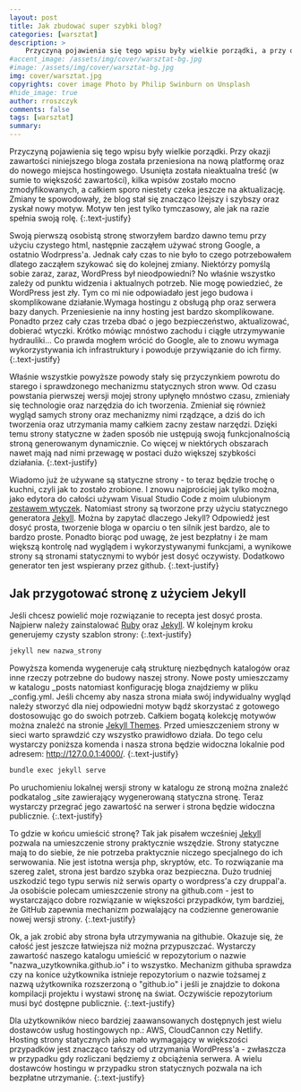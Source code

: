 ```yaml
---
layout: post
title: Jak zbudować super szybki blog?
categories: [warsztat]
description: >
    Przyczyną pojawienia się tego wpisu były wielkie porządki, a przy okazji migracja zawartości niniejszego bloga na nową platformę.    
#accent_image: /assets/img/cover/warsztat-bg.jpg
#image: /assets/img/cover/warsztat-bg.jpg
img: cover/warsztat.jpg
copyrights: cover image Photo by Philip Swinburn on Unsplash
#hide_image: true
author: rroszczyk
comments: false
tags: [warsztat]
summary: 
---
```


Przyczyną pojawienia się tego wpisu były wielkie porządki. Przy okazji zawartości niniejszego bloga została przeniesiona na nową platformę oraz do nowego miejsca hostingowego. Usunięta została nieaktualna treść (w sumie to większość zawartości), kilka wpisów zostało mocno zmodyfikowanych, a całkiem sporo niestety czeka jeszcze na aktualizację. Zmiany te spowodowały, że blog stał się znacząco lżejszy i szybszy oraz zyskał nowy motyw. Motyw ten jest tylko tymczasowy, ale jak na razie spełnia swoją rolę.
{:.text-justify}

Swoją pierwszą osobistą stronę stworzyłem bardzo dawno temu przy użyciu czystego html, następnie zacząłem używać strong Google, a ostatnio Wodrpress'a. Jednak cały czas to nie było to czego potrzebowałem dlatego zacząłem szykować się do kolejnej zmiany. Niektórzy pomyślą sobie zaraz, zaraz, WordPress był nieodpowiedni? No właśnie wszystko zależy od punktu widzenia i aktualnych potrzeb. Nie mogę powiedzieć, że WordPress jest zły. Tym co mi nie odpowiadało jest jego budowa i skomplikowane działanie.Wymaga hostingu z obsługą php oraz serwera bazy danych. Przeniesienie na inny hosting jest bardzo skomplikowane. Ponadto przez cały czas trzeba dbać o jego bezpieczeństwo, aktualizować, dobierać wtyczki. Krótko mówiąc mnóstwo zachodu i ciągłe utrzymywanie hydrauliki... Co prawda mogłem wrócić do Google, ale to znowu wymaga wykorzystywania ich infrastruktury i powoduje przywiązanie do ich firmy.
{:.text-justify}

Właśnie wszystkie powyższe powody stały się przyczynkiem powrotu do starego i sprawdzonego mechanizmu statycznych stron www. Od czasu powstania pierwszej wersji mojej strony upłynęło mnóstwo czasu, zmieniały się technologie oraz narzędzia do ich tworzenia. Zmieniał się również wygląd samych strony oraz mechanizmy nimi rządzące, a dziś do ich tworzenia oraz utrzymania mamy całkiem zacny zestaw narzędzi. Dzięki temu strony statyczne w żaden sposób nie ustępują swoją funkcjonalnością stroną generowanym dynamicznie. Co więcej w niektórych obszarach nawet mają nad nimi przewagę w postaci dużo większej szybkości działania.
{:.text-justify}

Wiadomo już że używane są statyczne strony - to teraz będzie trochę o kuchni, czyli jak to zostało zrobione. I znowu najprościej jak tylko można, jako edytora do całości używam Visual Studio Code z moim ulubionym [zestawem wtyczek]. Natomiast strony są tworzone przy użyciu statycznego generatora [Jekyll]. Można by zapytać dlaczego Jekyll? Odpowiedź jest dosyć prosta, tworzenie bloga w oparciu o ten silnik jest bardzo, ale to bardzo proste. Ponadto biorąc pod uwagę, że jest bezpłatny i że mam większą kontrolę nad wyglądem i wykorzystywanymi funkcjami, a wynikowe strony są stronami statycznymi to wybór jest dosyć oczywisty. Dodatkowo generator ten jest wspierany przez github.
{:.text-justify}

## Jak przygotować stronę z użyciem Jekyll

Jeśli chcesz powielić moje rozwiązanie to recepta jest dosyć prosta. Najpierw należy zainstalować [Ruby] oraz [Jekyll]. W kolejnym kroku generujemy czysty szablon strony:
{:.text-justify}

```bash
jekyll new nazwa_strony
```

Powyższa komenda wygeneruje całą strukturę niezbędnych katalogów oraz inne rzeczy potrzebne do budowy naszej strony. Nowe posty umieszczamy w katalogu _posts natomiast konfigurację bloga znajdziemy w pliku _config.yml. Jeśli chcemy aby nasza strona miała swój indywidualny wygląd należy stworzyć dla niej odpowiedni motyw bądź skorzystać z gotowego dostosowując go do swoich potrzeb. Całkiem bogatą kolekcję motywów można znaleźć na stronie [Jekyll Themes]. Przed umieszczeniem strony w sieci warto sprawdzić czy wszystko prawidłowo działa. Do tego celu wystarczy poniższa komenda i nasza strona będzie widoczna lokalnie pod adresem: http://127.0.0.1:4000/.
{:.text-justify}

```bash
bundle exec jekyll serve
```

Po uruchomieniu lokalnej wersji strony w katalogu ze stroną można znaleźć podkatalog _site zawierający wygenerowaną statyczna stronę. Teraz wystarczy przegrać jego zawartość na serwer i strona będzie widoczna publicznie.
{:.text-justify}

To gdzie w końcu umieścić stronę? Tak jak pisałem wcześniej [Jekyll] pozwala na umieszczenie strony praktycznie wszędzie. Strony statyczne mają to do siebie, że nie potrzeba praktycznie niczego specjalnego do ich serwowania. Nie jest istotna wersja php, skryptów, etc. To rozwiązanie ma szereg zalet, strona jest bardzo szybka oraz bezpieczna. Dużo trudniej uszkodzić tego typu serwis niż serwis oparty o wordpress'a czy druppal'a. Ja osobiście polecam umieszczenie strony na github.com - jest to wystarczająco dobre rozwiązanie w większości przypadków, tym bardziej, że GitHub zapewnia mechanizm pozwalający na codzienne generowanie nowej wersji strony.
{:.text-justify}

Ok, a jak zrobić aby strona była utrzymywania na githubie. Okazuje się, że całość jest jeszcze łatwiejsza niż można przypuszczać. Wystarczy zawartość naszego katalogu umieścić w repozytorium o nazwie "nazwa_uzytkownika.github.io" i to wszystko. Mechanizm githuba sprawdza czy na konice użytkownika istnieje repozytorium o nazwie tożsamej z nazwą użytkownika rozszerzoną o "github.io" i jeśli je znajdzie to dokona kompilacji projektu i wystawi stronę na świat. Oczywiście repozytorium musi być dostępne publicznie.
{:.text-justify}

Dla użytkowników nieco bardziej zaawansowanych dostępnych jest wielu dostawców usług hostingowych np.: AWS, CloudCannon czy Netlify. Hosting strony statycznych jako mało wymagający w większości przypadków jest znacząco tańszy od utrzymania WordPress'a - zwłaszcza w przypadku gdy rozliczani będziemy z obciążenia serwera. A wielu dostawców hostingu w przypadku stron statycznych pozwala na ich bezpłatne utrzymanie.
{:.text-justify}

[Jekyll]: https://jekyllrb.com/ "Jekyll"
[Ruby]: https://www.ruby-lang.org/en/  "Ruby"
[Jekyll Themes]: http://jekyllthemes.org/ "JekyllThemes"
[zestawem wtyczek]: ../moje-ulubione-dodatki-do-visual-studio-code/ "Moje ulubione dodatki do Visual Studio Code"